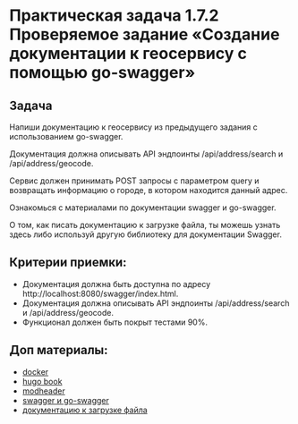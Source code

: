 # Практическая задача 1.7.2 Проверяемое задание «Создание документации к геосервису с помощью go-swagger»

## Задача
Напиши документацию к геосервису из предыдущего задания с использованием go-swagger.

Документация должна описывать API эндпоинты /api/address/search и /api/address/geocode.

Сервис должен принимать POST запросы с параметром query и возвращать информацию о городе, в котором находится данный адрес.

Ознакомься с материалами по документации swagger и go-swagger.

О том, как писать документацию к загрузке файла, ты можешь узнать здесь либо используй другую библиотеку для документации Swagger.

## Критерии приемки:

- Документация должна быть доступна по адресу http://localhost:8080/swagger/index.html.
- Документация должна описывать API эндпоинты /api/address/search и /api/address/geocode.
- Функционал должен быть покрыт тестами 90%.


## Доп материалы:
- [docker](https://go.ptflp.ru/course1/7/7.2/)
- [hugo book](https://themes.gohugo.io/themes/hugo-book/)
- [modheader](https://chrome.google.com/webstore/detail/modheader/idgpnmonknjnojddfkpgkljpfnnfcklj?hl=ru)
- [swagger и go-swagger](https://go.ptflp.ru/course4/1/1.5.1/)
- [документацию к загрузке файла](https://github.com/go-swagger/go-swagger/issues/2105)
